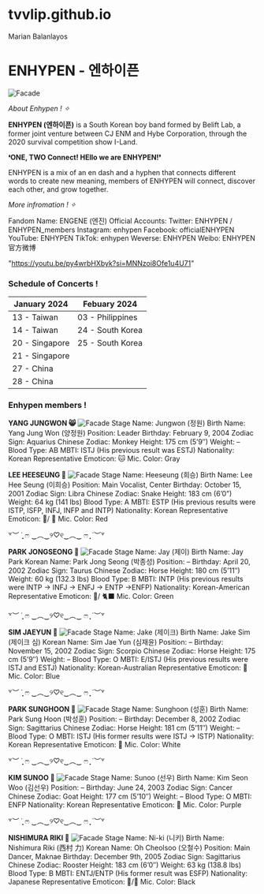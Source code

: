 # tvvlip.github.io
Marian Balanlayos
# ENHYPEN - 엔하이픈
![Facade](https://i.pinimg.com/564x/56/94/32/569432373f5a088f5067d002cc905584.jpg "Enhypen Members")

*About Enhypen ! ✧*

**ENHYPEN (엔하이픈)** is a South Korean boy band formed by Belift Lab, a former joint venture between CJ ENM and Hybe Corporation, through the 2020 survival competition show I-Land.

**❛ONE, TWO Connect! HEllo we are ENHYPEN!❜**

ENHYPEN is a mix of an en dash and a hyphen that connects different words to create new meaning, members of ENHYPEN will connect, discover each other, and grow together.

*More infromation ! ✧*

Fandom Name: ENGENE (엔진)
Official Accounts:
Twitter: ENHYPEN / ENHYPEN_members
Instagram: enhypen
Facebook: officialENHYPEN
YouTube: ENHYPEN
TikTok: enhypen
Weverse: ENHYPEN
Weibo: ENHYPEN 官方微博

"https://youtu.be/py4wrbHXbyk?si=MNNzoi8Ofe1u4U71"

### Schedule of Concerts !
| January 2024 | Febuary 2024 | 
|--------|--------|
| 13 - Taiwan | 03 - Philippines |
| 14 - Taiwan | 24 - South Korea |
| 20 - Singapore | 25 - South Korea |
| 21 - Singapore | |
| 27 - China | |
| 28 - China | |

### Enhypen members !

**YANG JUNGWON 😸**
![Facade](https://i.pinimg.com/564x/47/27/f2/4727f2a2c642ed05ac37f8994c43c5f2.jpg "Yang Jungwon")
Stage Name: Jungwon (정원)
Birth Name: Yang Jung Won (양정원)
Position: Leader
Birthday: February 9, 2004
Zodiac Sign: Aquarius
Chinese Zodiac: Monkey
Height: 175 cm (5’9″)
Weight: –
Blood Type: AB
MBTI: ISTJ (His previous result was ESTJ)
Nationality: Korean
Representative Emoticon: 🐱
Mic. Color: Gray


**LEE HEESEUNG 🦌**
![Facade](https://i.pinimg.com/564x/ca/72/e2/ca72e2363b8fdd7c132c8608396d9c07.jpg "Lee Heeseung")
Stage Name: Heeseung (희승)
Birth Name: Lee Hee Seung (이희승)
Position: Main Vocalist, Center
Birthday: October 15, 2001
Zodiac Sign: Libra
Chinese Zodiac: Snake
Height: 183 cm (6’0”)
Weight: 64 kg (141 lbs)
Blood Type: A
MBTI: ESTP (His previous results were ISTP, ISFP, INFJ, INFP and INTP)
Nationality: Korean
Representative Emoticon: 🐹/ 🦌
Mic. Color: Red


꒷︶ ̇ ̟ ෆ ‿︵‿୨♡୧‿︵‿ ෆ ̟ ̇ ︶꒷


**PARK JONGSEONG 🦅**
![Facade](https://i.pinimg.com/564x/41/34/1b/41341b1d167081c8f7dc0ddbd2f2998a.jpg "Park Jongseong")
Stage Name: Jay (제이)
Birth Name: Jay Park
Korean Name: Park Jong Seong (박종성)
Position: –
Birthday: April 20, 2002
Zodiac Sign: Taurus
Chinese Zodiac: Horse
Height: 180 cm (5’11″)
Weight: 60 kg (132.3 lbs)
Blood Type: B
MBTI: INTP (His previous results were INTP -> INFJ -> ENFJ -> ENTP ->ENFP)
Nationality: Korean-American
Representative Emoticon: 🦅/ 🐈‍⬛
Mic. Color: Green


꒷︶ ̇ ̟ ෆ ‿︵‿୨♡୧‿︵‿ ෆ ̟ ̇ ︶꒷


**SIM JAEYUN 🐶**
![Facade](https://i.pinimg.com/564x/3c/0f/b1/3c0fb19bd7b957dc282040b651b0547d.jpg "Sim Jaeyun")
Stage Name: Jake (제이크)
Birth Name: Jake Sim (제이크 심)
Korean Name: Sim Jae Yun (심재윤)
Position: –
Birthday: November 15, 2002
Zodiac Sign: Scorpio
Chinese Zodiac: Horse
Height: 175 cm (5’9″)
Weight: –
Blood Type: O
MBTI: E/ISTJ (His previous results were ISTJ and ESTJ)
Nationality: Korean-Australian
Representative Emoticon: 🐶
Mic. Color: Blue


꒷︶ ̇ ̟ ෆ ‿︵‿୨♡୧‿︵‿ ෆ ̟ ̇ ︶꒷


**PARK SUNGHOON 🐧**
![Facade](https://i.pinimg.com/564x/f2/bb/a0/f2bba056b076ce0f10f642717cc37d48.jpg "Park Sunghoon")
Stage Name: Sunghoon (성훈)
Birth Name: Park Sung Hoon (박성훈)
Position: –
Birthday: December 8, 2002
Zodiac Sign: Sagittarius
Chinese Zodiac: Horse
Height: 181 cm (5’11″)
Weight: –
Blood Type: O
MBTI: ISTJ (His former results were ISTJ -> ISTP)
Nationality: Korean
Representative Emoticon: 🐧
Mic. Color: White


꒷︶ ̇ ̟ ෆ ‿︵‿୨♡୧‿︵‿ ෆ ̟ ̇ ︶꒷


**KIM SUNOO 🦊**
![Facade](https://i.pinimg.com/564x/1c/cc/14/1ccc14cd41e4698f70a73ab1b18aa5fb.jpg "Kim Sunoo")
Stage Name: Sunoo (선우)
Birth Name: Kim Seon Woo (김선우)
Position: –
Birthday: June 24, 2003
Zodiac Sign: Cancer
Chinese Zodiac: Goat
Height: 177 cm (5’10″)
Weight: –
Blood Type: O
MBTI: ENFP
Nationality: Korean
Representative Emoticon: 🦊
Mic. Color: Purple


꒷︶ ̇ ̟ ෆ ‿︵‿୨♡୧‿︵‿ ෆ ̟ ̇ ︶꒷


**NISHIMURA RIKI 🐥**
![Facade](https://i.pinimg.com/564x/8c/62/e2/8c62e228cc2af472f521c69610723057.jpg "Nishimura Riki")
Stage Name: Ni-ki (니키)
Birth Name: Nishimura Riki (西村 力)
Korean Name: Oh Cheolsoo (오철수)
Position: Main Dancer, Maknae
Birthday: December 9th, 2005
Zodiac Sign: Sagittarius
Chinese Zodiac: Rooster
Height: 183 cm (6’0″)
Weight: 63 kg (138.8 lbs)
Blood Type: B
MBTI: ENTJ/ENTP (His former result was ESFP)
Nationality: Japanese
Representative Emoticon: 🐆/🐥
Mic. Color: Black
